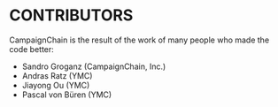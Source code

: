 CONTRIBUTORS
============

CampaignChain is the result of the work of many people who made the code better:

- Sandro Groganz (CampaignChain, Inc.)
- Andras Ratz (YMC)
- Jiayong Ou (YMC)
- Pascal von Büren (YMC)